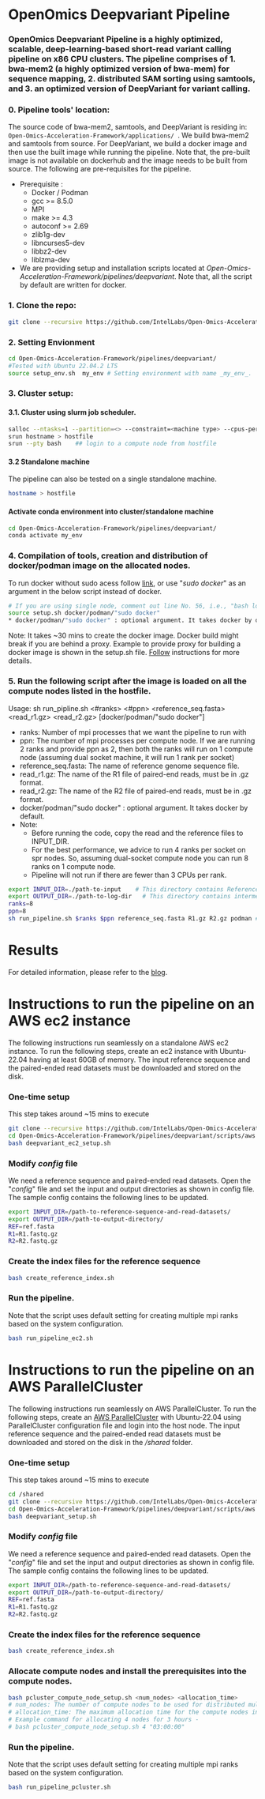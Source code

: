 # OpenOmics Deepvariant Pipeline
### OpenOmics Deepvariant Pipeline is a highly optimized, scalable, deep-learning-based short-read variant calling pipeline on x86 CPU clusters. The pipeline comprises of 1. bwa-mem2 (a highly optimized version of bwa-mem) for sequence mapping, 2. distributed SAM sorting using samtools, and 3. an optimized version of DeepVariant for variant calling.

### 0. Pipeline tools' location:   
The source code of bwa-mem2, samtools, and DeepVariant is residing in:
```Open-Omics-Acceleration-Framework/applications/ ```.
We build bwa-mem2 and samtools from source. For DeepVariant, we build a docker image and then use the built image while running the pipeline. Note that, the pre-built image is not available on dockerhub and the image needs to be built from source.
The following are pre-requisites for the pipeline.
   * Prerequisite :
        * Docker / Podman
        * gcc >= 8.5.0
        * MPI
        * make >= 4.3
        * autoconf >= 2.69
        * zlib1g-dev
        * libncurses5-dev
        * libbz2-dev
        * liblzma-dev
   * We are providing setup and installation scripts located at _Open-Omics-Acceleration-Framework/pipelines/deepvariant_. Note that, all the script by default are written for docker.

### 1. Clone the repo:
```bash
git clone --recursive https://github.com/IntelLabs/Open-Omics-Acceleration-Framework.git
```

### 2. Setting Envionment
```bash
cd Open-Omics-Acceleration-Framework/pipelines/deepvariant/
#Tested with Ubuntu 22.04.2 LTS
source setup_env.sh  my_env # Setting environment with name _my_env_. 
```
### 3. Cluster setup:  
#### 3.1.  Cluster using slurm job scheduler.
```bash
salloc --ntasks=1 --partition=<> --constraint=<machine type> --cpus-per-task=<cpus> --time=<node allocation time>
srun hostname > hostfile
srun --pty bash    ## login to a compute node from hostfile
```  

#### 3.2 Standalone machine
The pipeline can also be tested on a single standalone machine.
```bash
hostname > hostfile
```

#### Activate conda environment into cluster/standalone machine

```bash
cd Open-Omics-Acceleration-Framework/pipelines/deepvariant/
conda activate my_env
```

### 4. Compilation of tools, creation and distribution of docker/podman image on the allocated nodes.
To run docker without sudo acess follow [link](https://docs.docker.com/engine/install/linux-postinstall/), or use "_sudo docker_" as an argument in the below script instead of docker.
```bash
# If you are using single node, comment out line No. 56, i.e., "bash load_deepvariant.sh" of setup.sh.
source setup.sh docker/podman/"sudo docker"  
* docker/podman/"sudo docker" : optional argument. It takes docker by default.

```
Note: It takes ~30 mins to create the docker image. Docker build might break if you are behind a proxy. Example to provide proxy for building a docker image is shown in the setup.sh file. [Follow](https://docs.docker.com/network/proxy/) instructions for more details.

### 5. Run the following script after the image is loaded on all the compute nodes listed in the hostfile.  
Usage: sh run_pipline.sh <#ranks> <#ppn> <reference_seq.fasta> <read_r1.gz> <read_r2.gz> [docker/podman/"sudo docker"]

* ranks: Number of mpi processes that we want the pipeline to run with  
* ppn: The number of mpi processes per compute node. If we are running 2 ranks and provide ppn as 2, then both the ranks will run on 1 compute node (assuming dual socket machine, it will run 1 rank per socket)
* reference_seq.fasta: The name of reference genome sequence file.
* read_r1.gz: The name of the R1 file of paired-end reads, must be in .gz format.
* read_r2.gz: The name of the R2 file of paired-end reads, must be in .gz format.   
* docker/podman/"sudo docker" : optional argument. It takes docker by default.
* Note: 
	* Before running the code, copy the read and the reference files to INPUT_DIR.
	* For the best performance, we advice to run 4 ranks per socket on spr nodes. So, assuming dual-socket compute node you can run 8 ranks on 1 compute node.
 	* Pipeline will not run if there are fewer than 3 CPUs per rank. 	  

```bash 
export INPUT_DIR=./path-to-input    # This directory contains Reference and Read files.
export OUTPUT_DIR=./path-to-log-dir   # This directory contains intermediate and log files.
ranks=8 
ppn=8
sh run_pipeline.sh $ranks $ppn reference_seq.fasta R1.gz R2.gz podman # Change the arguments according to the user specific ones.
```

# Results

For detailed information, please refer to the [blog](). 


# Instructions to run the pipeline on an AWS ec2 instance
The following instructions run seamlessly on a standalone AWS ec2 instance. To run the following steps, create an ec2 instance with Ubuntu-22.04 having at least 60GB of memory. The input reference sequence and the paired-ended read datasets must be downloaded and stored on the disk.  

### One-time setup
This step takes around ~15 mins to execute
```bash
git clone --recursive https://github.com/IntelLabs/Open-Omics-Acceleration-Framework.git
cd Open-Omics-Acceleration-Framework/pipelines/deepvariant/scripts/aws
bash deepvariant_ec2_setup.sh 
```

### Modify _config_ file
We need a reference sequence and paired-ended read datasets. Open the "_config_" file and set the input and output directories as shown in config file.
The sample config contains the following lines to be updated.
```bash
export INPUT_DIR=/path-to-reference-sequence-and-read-datasets/
export OUTPUT_DIR=/path-to-output-directory/
REF=ref.fasta
R1=R1.fastq.gz
R2=R2.fastq.gz
```

### Create the index files for the reference sequence
```bash
bash create_reference_index.sh
```

### Run the pipeline. 
Note that the script uses default setting for creating multiple mpi ranks based on the system configuration. 
```bash
bash run_pipeline_ec2.sh
```

# Instructions to run the pipeline on an AWS ParallelCluster 
The following instructions run seamlessly on AWS ParallelCluster. To run the following steps, create an [AWS ParallelCluster](https://docs.aws.amazon.com/parallelcluster/latest/ug/install-v3.html) with Ubuntu-22.04 using ParallelCluster configuration file and login into the host node. The input reference sequence and the paired-ended read datasets must be downloaded and stored on the disk in the _/shared_ folder.  

### One-time setup
This step takes around ~15 mins to execute
```bash
cd /shared
git clone --recursive https://github.com/IntelLabs/Open-Omics-Acceleration-Framework.git
cd Open-Omics-Acceleration-Framework/pipelines/deepvariant/scripts/aws
bash deepvariant_setup.sh 
```
### Modify _config_ file
We need a reference sequence and paired-ended read datasets. Open the "_config_" file and set the input and output directories as shown in config file.
The sample config contains the following lines to be updated.
```bash
export INPUT_DIR=/path-to-reference-sequence-and-read-datasets/
export OUTPUT_DIR=/path-to-output-directory/
REF=ref.fasta
R1=R1.fastq.gz
R2=R2.fastq.gz
```

### Create the index files for the reference sequence
```bash
bash create_reference_index.sh
```

### Allocate compute nodes and install the prerequisites into the compute nodes.
```bash
bash pcluster_compute_node_setup.sh <num_nodes> <allocation_time>
# num_nodes: The number of compute nodes to be used for distributed multi-node execution.
# allocation_time: The maximum allocation time for the compute nodes in "hh:mm:ss" format. The default value is 2 hours, i.e., 02:00:00. 
# Example command for allocating 4 nodes for 3 hours - 
# bash pcluster_compute_node_setup.sh 4 "03:00:00"
```

### Run the pipeline. 
Note that the script uses default setting for creating multiple mpi ranks based on the system configuration. 
```bash
bash run_pipeline_pcluster.sh
```
